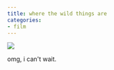```yaml
---
title: where the wild things are
categories:
- film
---
```


![](http://www.shannonethomas.com/words/blog/old-uploads/2009/03/wildthings.jpg)

omg, i can't wait.
